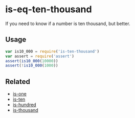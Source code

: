 # is-eq-ten-thousand

If you need to know if a number is ten thousand, but better.

## Usage

```js
var is10_000 = require('is-ten-thousand')
var assert = require('assert')
assert(is10_000(10000))
assert(!is10_000(1000))
```

## Related
- [is-one](https://ghub.io/is-one)
- [is-ten](https://ghub.io/is-ten)
- [is-hundred](https://ghub.io/is-hundred)
- [is-thousand](https://ghub.io/is-thousand)
